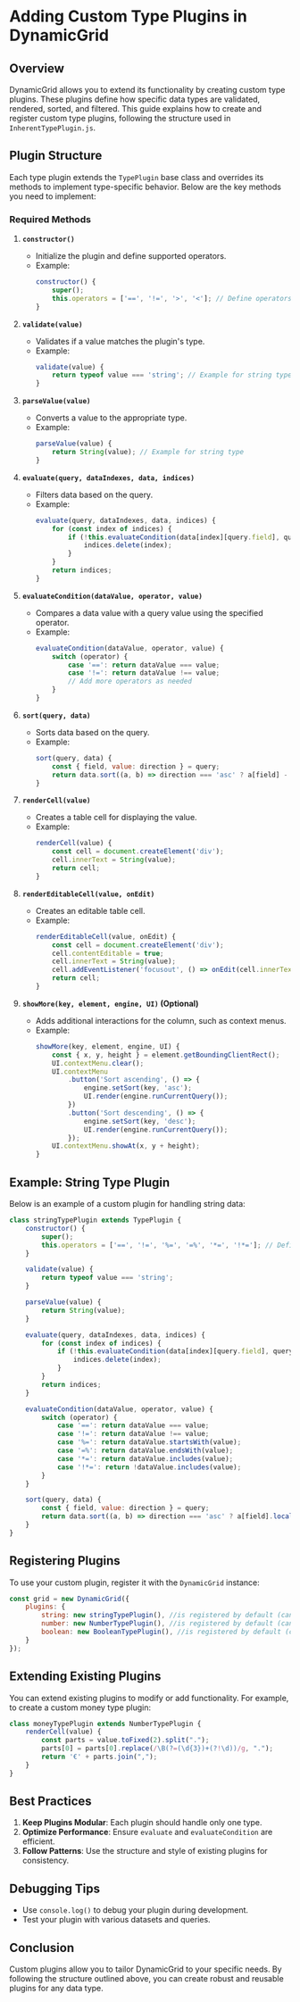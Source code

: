# Adding Custom Type Plugins in DynamicGrid

## Overview

DynamicGrid allows you to extend its functionality by creating custom type plugins. These plugins define how specific data types are validated, rendered, sorted, and filtered. This guide explains how to create and register custom type plugins, following the structure used in `InherentTypePlugin.js`.

## Plugin Structure

Each type plugin extends the `TypePlugin` base class and overrides its methods to implement type-specific behavior. Below are the key methods you need to implement:

### Required Methods

1. **`constructor()`**
   - Initialize the plugin and define supported operators.
   - Example:
     ```javascript
     constructor() {
         super();
         this.operators = ['==', '!=', '>', '<']; // Define operators
     }
     ```

2. **`validate(value)`**
   - Validates if a value matches the plugin's type.
   - Example:
     ```javascript
     validate(value) {
         return typeof value === 'string'; // Example for string type
     }
     ```

3. **`parseValue(value)`**
   - Converts a value to the appropriate type.
   - Example:
     ```javascript
     parseValue(value) {
         return String(value); // Example for string type
     }
     ```

4. **`evaluate(query, dataIndexes, data, indices)`**
   - Filters data based on the query.
   - Example:
     ```javascript
     evaluate(query, dataIndexes, data, indices) {
         for (const index of indices) {
             if (!this.evaluateCondition(data[index][query.field], query.operator, query.value)) {
                 indices.delete(index);
             }
         }
         return indices;
     }
     ```

5. **`evaluateCondition(dataValue, operator, value)`**
   - Compares a data value with a query value using the specified operator.
   - Example:
     ```javascript
     evaluateCondition(dataValue, operator, value) {
         switch (operator) {
             case '==': return dataValue === value;
             case '!=': return dataValue !== value;
             // Add more operators as needed
         }
     }
     ```

6. **`sort(query, data)`**
   - Sorts data based on the query.
   - Example:
     ```javascript
     sort(query, data) {
         const { field, value: direction } = query;
         return data.sort((a, b) => direction === 'asc' ? a[field] - b[field] : b[field] - a[field]);
     }
     ```

7. **`renderCell(value)`**
   - Creates a table cell for displaying the value.
   - Example:
     ```javascript
     renderCell(value) {
         const cell = document.createElement('div');
         cell.innerText = String(value);
         return cell;
     }
     ```

8. **`renderEditableCell(value, onEdit)`**
   - Creates an editable table cell.
   - Example:
     ```javascript
     renderEditableCell(value, onEdit) {
         const cell = document.createElement('div');
         cell.contentEditable = true;
         cell.innerText = String(value);
         cell.addEventListener('focusout', () => onEdit(cell.innerText));
         return cell;
     }
     ```

9. **`showMore(key, element, engine, UI)` (Optional)**
   - Adds additional interactions for the column, such as context menus.
   - Example:
     ```javascript
     showMore(key, element, engine, UI) {
         const { x, y, height } = element.getBoundingClientRect();
         UI.contextMenu.clear();
         UI.contextMenu
             .button('Sort ascending', () => {
                 engine.setSort(key, 'asc');
                 UI.render(engine.runCurrentQuery());
             })
             .button('Sort descending', () => {
                 engine.setSort(key, 'desc');
                 UI.render(engine.runCurrentQuery());
             });
         UI.contextMenu.showAt(x, y + height);
     }
     ```

## Example: String Type Plugin

Below is an example of a custom plugin for handling string data:

```javascript
class stringTypePlugin extends TypePlugin {
    constructor() {
        super();
        this.operators = ['==', '!=', '%=', '=%', '*=', '!*=']; // Define operators
    }

    validate(value) {
        return typeof value === 'string';
    }

    parseValue(value) {
        return String(value);
    }

    evaluate(query, dataIndexes, data, indices) {
        for (const index of indices) {
            if (!this.evaluateCondition(data[index][query.field], query.operator, query.value)) {
                indices.delete(index);
            }
        }
        return indices;
    }

    evaluateCondition(dataValue, operator, value) {
        switch (operator) {
            case '==': return dataValue === value;
            case '!=': return dataValue !== value;
            case '%=': return dataValue.startsWith(value);
            case '=%': return dataValue.endsWith(value);
            case '*=': return dataValue.includes(value);
            case '!*=': return !dataValue.includes(value);
        }
    }

    sort(query, data) {
        const { field, value: direction } = query;
        return data.sort((a, b) => direction === 'asc' ? a[field].localeCompare(b[field]) : b[field].localeCompare(a[field]));
    }
}
```

## Registering Plugins

To use your custom plugin, register it with the `DynamicGrid` instance:

```javascript
const grid = new DynamicGrid({
    plugins: {
        string: new stringTypePlugin(), //is registered by default (can override by custom plugin)
        number: new NumberTypePlugin(), //is registered by default (can override by custom plugin)
        boolean: new BooleanTypePlugin(), //is registered by default (can override by custom plugin)
    }
});
```

## Extending Existing Plugins

You can extend existing plugins to modify or add functionality. For example, to create a custom money type plugin:

```javascript
class moneyTypePlugin extends NumberTypePlugin {
    renderCell(value) {
        const parts = value.toFixed(2).split(".");
        parts[0] = parts[0].replace(/\B(?=(\d{3})+(?!\d))/g, ".");
        return '€' + parts.join(",");
    }
}
```

## Best Practices

1. **Keep Plugins Modular**: Each plugin should handle only one type.
2. **Optimize Performance**: Ensure `evaluate` and `evaluateCondition` are efficient.
3. **Follow Patterns**: Use the structure and style of existing plugins for consistency.

## Debugging Tips

- Use `console.log()` to debug your plugin during development.
- Test your plugin with various datasets and queries.

## Conclusion

Custom plugins allow you to tailor DynamicGrid to your specific needs. By following the structure outlined above, you can create robust and reusable plugins for any data type.
